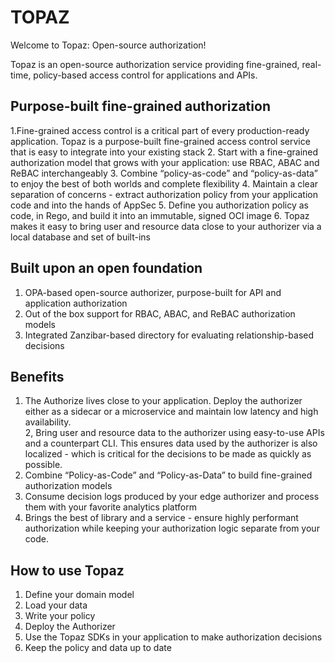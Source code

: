 # TOPAZ

Welcome to Topaz: Open-source authorization!

Topaz is an open-source authorization service providing fine-grained, real-time, policy-based access control for applications and APIs. 

## Purpose-built fine-grained authorization

1.Fine-grained access control is a critical part of every production-ready application. Topaz is a purpose-built fine-grained access control service that is easy to integrate into your existing stack
2. Start with a fine-grained authorization model that grows with your application: use RBAC, ABAC and ReBAC interchangeably
3. Combine “policy-as-code” and “policy-as-data” to enjoy the best of both worlds and complete flexibility
4. Maintain a clear separation of concerns - extract authorization policy from your application code and into the hands of AppSec
5. Define you authorization policy as code, in Rego, and build it into an immutable, signed OCI image
6. Topaz makes it easy to bring user and resource data close to your authorizer via a local database and set of built-ins


## Built upon an open foundation
1. OPA-based open-source authorizer, purpose-built for API and application authorization
2. Out of the box support for RBAC, ABAC, and ReBAC authorization models
3. Integrated Zanzibar-based directory for evaluating relationship-based decisions


## Benefits 
1. The Authorize lives close to your application. Deploy the authorizer either as a sidecar or a microservice and maintain low latency and high availability.  
2, Bring user and resource data to the authorizer using easy-to-use APIs and a counterpart CLI. This ensures data used by the authorizer is also localized - which is critical for the decisions to be made as quickly as possible. 
3. Combine “Policy-as-Code” and “Policy-as-Data” to build fine-grained authorization models 
4. Consume decision logs produced by your edge authorizer and process them with your favorite analytics platform
5. Brings the best of library and a service - ensure highly performant authorization while keeping your authorization logic separate from your code.

## How to use Topaz 
1. Define your domain model 
2. Load your data
3. Write your policy
4. Deploy the Authorizer
5. Use the Topaz SDKs in your application to make authorization decisions
6. Keep the policy and data up to date
